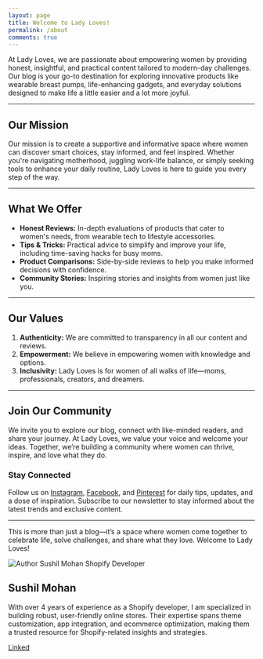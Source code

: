 ```yaml
---
layout: page
title: Welcome to Lady Loves!
permalink: /about
comments: true
---
```


<div class="row justify-content-between">
<div class="col-md-8 pr-5">


<div class="about-us">
  <p>
    At Lady Loves, we are passionate about empowering women by providing honest, insightful, and practical content tailored to modern-day challenges. Our blog is your go-to destination for exploring innovative products like wearable breast pumps, life-enhancing gadgets, and everyday solutions designed to make life a little easier and a lot more joyful.
  </p>
  
  <hr />

  <h2>Our Mission</h2>
  <p>
    Our mission is to create a supportive and informative space where women can discover smart choices, stay informed, and feel inspired. Whether you're navigating motherhood, juggling work-life balance, or simply seeking tools to enhance your daily routine, Lady Loves is here to guide you every step of the way.
  </p>

  <hr />

  <h2>What We Offer</h2>
  <ul>
    <li><strong>Honest Reviews:</strong> In-depth evaluations of products that cater to women's needs, from wearable tech to lifestyle accessories.</li>
    <li><strong>Tips & Tricks:</strong> Practical advice to simplify and improve your life, including time-saving hacks for busy moms.</li>
    <li><strong>Product Comparisons:</strong> Side-by-side reviews to help you make informed decisions with confidence.</li>
    <li><strong>Community Stories:</strong> Inspiring stories and insights from women just like you.</li>
  </ul>

  <hr />

  <h2>Our Values</h2>
  <ol>
    <li><strong>Authenticity:</strong> We are committed to transparency in all our content and reviews.</li>
    <li><strong>Empowerment:</strong> We believe in empowering women with knowledge and options.</li>
    <li><strong>Inclusivity:</strong> Lady Loves is for women of all walks of life—moms, professionals, creators, and dreamers.</li>
  </ol>
  <hr />
  <h2>Join Our Community</h2>
  <p>
    We invite you to explore our blog, connect with like-minded readers, and share your journey. At Lady Loves, we value your voice and welcome your ideas. Together, we’re building a community where women can thrive, inspire, and love what they do.
  </p>
  <h3>Stay Connected</h3>
  <p>
    Follow us on 
    <a href="#">Instagram</a>, 
    <a href="#">Facebook</a>, and 
    <a href="#">Pinterest</a> for daily tips, updates, and a dose of inspiration. 
    Subscribe to our newsletter to stay informed about the latest trends and exclusive content.
  </p>

  <hr />

  <p>
    This is more than just a blog—it’s a space where women come together to celebrate life, solve challenges, and share what they love. Welcome to Lady Loves!
  </p>
</div>
</div>

<div class="col-md-4">

<div class="sticky-top sticky-top-80">
              <div class="bio text-center">
                <img src="images/author-sushil.webp" alt="Author Sushil Mohan Shopify Developer" class="img-fluid">
                <div class="bio-body">
                  <h2>Sushil Mohan</h2>
                  <p>
                    With over 4 years of experience as a Shopify developer, I am specialized in building robust, user-friendly online stores. Their expertise spans theme customization, app integration, and ecommerce optimization, making them a trusted resource for Shopify-related insights and strategies.
                  </p>
                  <p><a href="https://www.linkedin.com/in/sushil-m-37694b116/" class="btn btn-primary btn-sm rounded author-linkedin">Linked <span class="fa fa-linkedin"></span> </a></p>
                </div>
              </div>

</div>
</div>
</div>
